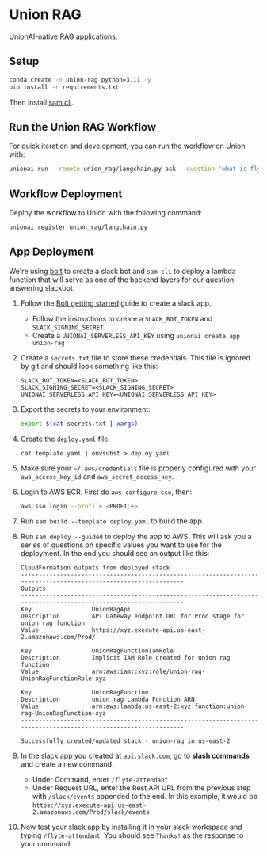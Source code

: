 # Union RAG

UnionAI-native RAG applications.

## Setup

```bash
conda create -n union-rag python=3.11 -y
pip install -r requirements.txt
```

Then install [sam cli](https://docs.aws.amazon.com/serverless-application-model/latest/developerguide/install-sam-cli.html).

## Run the Union RAG Workflow

For quick iteration and development, you can run the workflow on Union with:

```bash
unionai run --remote union_rag/langchain.py ask --question 'what is flytekit?'
```

## Workflow Deployment

Deploy the workflow to Union with the following command:

```bash
unionai register union_rag/langchain.py
```

## App Deployment

We're using [bolt](https://slack.dev/bolt-python) to create a slack bot and
`sam cli` to deploy a lambda function that will serve as one of the backend
layers for our question-answering slackbot.

1. Follow the [Bolt getting started](https://slack.dev/bolt-python/tutorial/getting-started)
   guide to create a slack app.
   - Follow the instructions to create a `SLACK_BOT_TOKEN` and `SLACK_SIGNING_SECRET`.
   - Create a `UNIONAI_SERVERLESS_API_KEY` using `unionai create app union-rag`
2. Create a `secrets.txt` file to store these credentials. This file is ignored by
   git and should look something like this:

   ```
   SLACK_BOT_TOKEN=<SLACK_BOT_TOKEN>
   SLACK_SIGNING_SECRET=<SLACK_SIGNING_SECRET>
   UNIONAI_SERVERLESS_API_KEY=<UNIONAI_SERVERLESS_API_KEY>
   ```

3. Export the secrets to your environment:

   ```bash
   export $(cat secrets.txt | xargs)
   ```

4. Create the `deploy.yaml` file:

   ```
   cat template.yaml | envsubst > deploy.yaml
   ```

5. Make sure your `~/.aws/credentials` file is properly configured with your
   `aws_access_key_id` and `aws_secret_access_key`.
6. Login to AWS ECR. First do `aws configure sso`, then:

   ```bash
   aws sso login --profile <PROFILE>
   ```

7. Run `sam build --template deploy.yaml` to build the app.
5. Run `sam deploy --guided` to deploy the app to AWS. This will ask you a
   series of questions on specific values you want to use for the deployment.
   In the end you should see an output like this:

   ```
   CloudFormation outputs from deployed stack
   -----------------------------------------------------------------------------------------------------------------
   Outputs
   -----------------------------------------------------------------------------------------------------------------
   Key                 UnionRagApi
   Description         API Gateway endpoint URL for Prod stage for union rag function
   Value               https://xyz.execute-api.us-east-2.amazonaws.com/Prod/

   Key                 UnionRagFunctionIamRole
   Description         Implicit IAM Role created for union rag function
   Value               arn:aws:iam::xyz:role/union-rag-UnionRagFunctionRole-xyz

   Key                 UnionRagFunction
   Description         union rag Lambda Function ARN
   Value               arn:aws:lambda:us-east-2:xyz:function:union-rag-UnionRagFunction-xyz
   -----------------------------------------------------------------------------------------------------------------

   Successfully created/updated stack - union-rag in us-east-2
   ```

6. In the slack app you created at `api.slack.com`, go to **slash commands**
   and create a new command.
   - Under Command, enter `/flyte-attendant`
   - Under Request URL, enter the Rest API URL from the previous step with `/slack/events`
     appended to the end. In this example, it would be `https://xyz.execute-api.us-east-2.amazonaws.com/Prod/slack/events`
7. Now test your slack app by installing it in your slack workspace and typing
   `/flyte-attendant`. You should see `Thanks!` as the response to your command.
